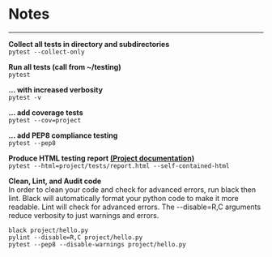 # Notes
---


**Collect all tests in directory and subdirectories**</br>
`pytest --collect-only`


**Run all tests (call from ~/testing)**</br>
`pytest`


**... with increased verbosity**</br>
`pytest -v`


**... add coverage tests**</br>
`pytest --cov=project`


**... add PEP8 compliance testing**</br>
`pytest --pep8`


**Produce HTML testing report [(Project documentation)](https://pypi.org/project/pytest-html/)**</br>
`pytest --html=project/tests/report.html --self-contained-html`


**Clean, Lint, and Audit code**</br>
In order to clean your code and check for advanced errors, run black then lint. Black will automatically format your python code to make it more readable. Lint will check for advanced errors. The --disable=R,C arguments reduce verbosity to just warnings and errors.

```
black project/hello.py
pylint --disable=R,C project/hello.py
pytest --pep8 --disable-warnings project/hello.py
```

